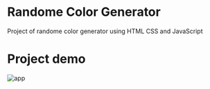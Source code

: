 
# Randome Color Generator 

Project of randome color generator using HTML CSS and JavaScript

# Project demo 
![app](https://github.com/user-attachments/assets/ced67da6-51e5-4878-807f-2fc4c0557af4)
